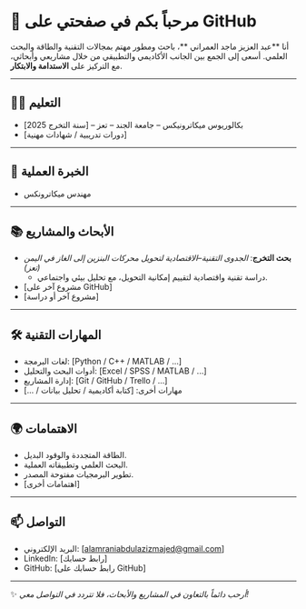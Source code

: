 # 👋 مرحباً بكم في صفحتي على GitHub  

أنا **عبد العزيز ماجد العمراني **، باحث ومطور مهتم بمجالات التقنية والطاقة والبحث العلمي. أسعى إلى الجمع بين الجانب الأكاديمي والتطبيقي من خلال مشاريعي وأبحاثي، مع التركيز على **الاستدامة والابتكار**.  

---

## 👨‍🎓 التعليم
- بكالوريوس ميكاترونيكس – جامعة الجند – تعز  – [سنة التخرج 2025]
- [دورات تدريبية / شهادات مهنية]  

---

## 💼 الخبرة العملية
- مهندس ميكاترونكس
---

## 📚 الأبحاث والمشاريع
- **بحث التخرج**: *الجدوى التقنية–الاقتصادية لتحويل محركات البنزين إلى الغاز في اليمن (تعز)*  
  - دراسة تقنية واقتصادية لتقييم إمكانية التحويل، مع تحليل بيئي واجتماعي.  
- [مشروع آخر على GitHub]  
- [مشروع آخر أو دراسة]  

---

## 🛠 المهارات التقنية
- لغات البرمجة: [Python / C++ / MATLAB / ...]  
- أدوات البحث والتحليل: [Excel / SPSS / MATLAB / ...]  
- إدارة المشاريع: [Git / GitHub / Trello / ...]  
- مهارات أخرى: [كتابة أكاديمية / تحليل بيانات / ...]  

---

## 🌍 الاهتمامات
- الطاقة المتجددة والوقود البديل.  
- البحث العلمي وتطبيقاته العملية.  
- تطوير البرمجيات مفتوحة المصدر.  
- [اهتمامات أخرى]  

---

## 📫 التواصل
- البريد الإلكتروني: [alamraniabdulazizmajed@gmail.com]  
- LinkedIn: [رابط حسابك]  
- GitHub: [رابط حسابك على GitHub]  
    

---

✨ *أرحب دائماً بالتعاون في المشاريع والأبحاث، فلا تتردد في التواصل معي!*
